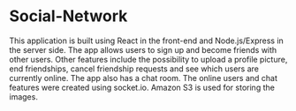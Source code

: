 # Social-Network

This application is built using React in the front-end and Node.js/Express in the server side. The app allows users to sign up and become friends with other users. Other features include the possibility to upload a profile picture, end friendships, cancel friendship requests and see which users are currently online. The app also has a chat room. The online users and chat features were created using socket.io. Amazon S3 is used for storing the images.

